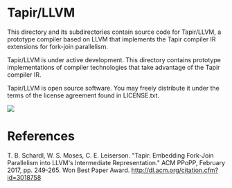 Tapir/LLVM
================================

This directory and its subdirectories contain source code for
Tapir/LLVM, a prototype compiler based on LLVM that implements the
Tapir compiler IR extensions for fork-join parallelism.

Tapir/LLVM is under active development.  This directory contains
prototype implementations of compiler technologies that take advantage
of the Tapir compiler IR.

Tapir/LLVM is open source software.  You may freely distribute it
under the terms of the license agreement found in LICENSE.txt.

![](https://github.com/wsmoses/Tapir-LLVM/workflows/Tapir%20CI/badge.svg)


# References

T. B. Schardl, W. S. Moses, C. E. Leiserson.  "Tapir: Embedding
Fork-Join Parallelism into LLVM's Intermediate Representation."  ACM
PPoPP, February 2017, pp. 249-265.  Won Best Paper Award.
http://dl.acm.org/citation.cfm?id=3018758
